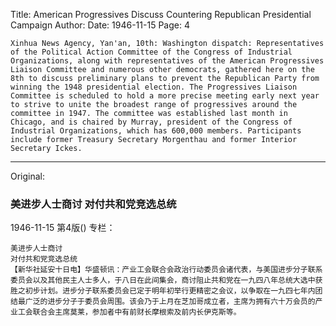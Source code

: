 Title: American Progressives Discuss Countering Republican Presidential Campaign
Author:
Date: 1946-11-15
Page: 4

    Xinhua News Agency, Yan'an, 10th: Washington dispatch: Representatives of the Political Action Committee of the Congress of Industrial Organizations, along with representatives of the American Progressives Liaison Committee and numerous other democrats, gathered here on the 8th to discuss preliminary plans to prevent the Republican Party from winning the 1948 presidential election. The Progressives Liaison Committee is scheduled to hold a more precise meeting early next year to strive to unite the broadest range of progressives around the committee in 1947. The committee was established last month in Chicago, and is chaired by Murray, president of the Congress of Industrial Organizations, which has 600,000 members. Participants include former Treasury Secretary Morgenthau and former Interior Secretary Ickes.



<hr /> 

Original: 


### 美进步人士商讨  对付共和党竞选总统

1946-11-15
第4版()
专栏：

    美进步人士商讨
    对付共和党竞选总统
    【新华社延安十日电】华盛顿讯：产业工会联合会政治行动委员会诸代表，与美国进步分子联系委员会以及其他民主人士多人，于八日在此间集会，商讨阻止共和党在一九四八年总统大选中获胜之初步计划。进步分子联系委员会已定于明年初举行更精密之会议，以争取在一九四七年内团结最广泛的进步分子于委员会周围。该会乃于上月在芝加哥成立者，主席为拥有六十万会员的产业工会联合会主席莫莱，参加者中有前财长摩根索及前内长伊克斯等。
